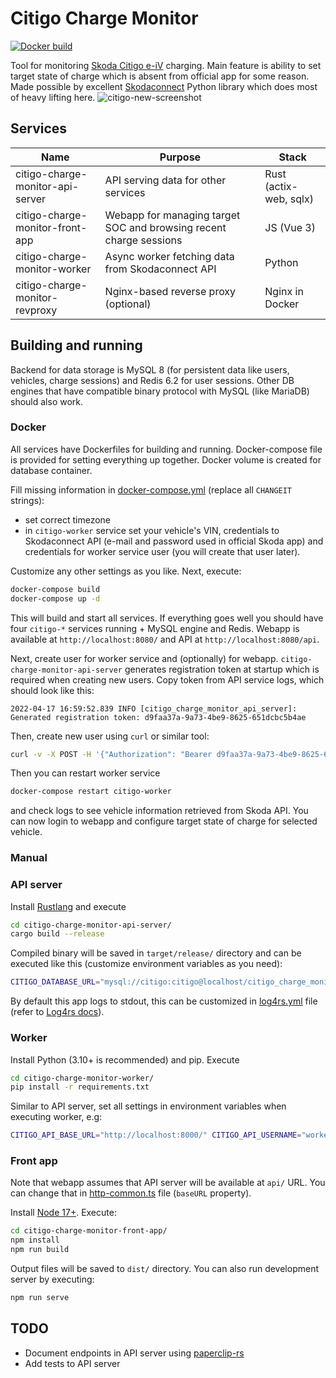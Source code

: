 # Citigo Charge Monitor
[![Docker build](https://github.com/mhwcat/citigo-charge-monitor/workflows/Docker%20build/badge.svg)](https://github.com/mhwcat/citigo-charge-monitor/actions)

Tool for monitoring [Skoda Citigo e-iV](https://ev-database.org/car/1190/Skoda-CITIGOe-iV) charging. Main feature is ability to set target state of charge which is absent from official app for some reason. Made possible by excellent [Skodaconnect](https://github.com/lendy007/skodaconnect) Python library which does most of heavy lifting here.
![citigo-new-screenshot](https://user-images.githubusercontent.com/829477/176403122-4edb94b9-a4b7-433b-b834-8a3df12fd010.png)
## Services
|Name|Purpose|Stack|
|---|---|---|
|citigo-charge-monitor-api-server|API serving data for other services|Rust (actix-web, sqlx)
|citigo-charge-monitor-front-app|Webapp for managing target SOC and browsing recent charge sessions|JS (Vue 3)|
|citigo-charge-monitor-worker|Async worker fetching data from Skodaconnect API|Python|
|citigo-charge-monitor-revproxy|Nginx-based reverse proxy (optional)|Nginx in Docker|
## Building and running
Backend for data storage is MySQL 8 (for persistent data like users, vehicles, charge sessions) and Redis 6.2 for user sessions. Other DB engines that have compatible binary protocol with MySQL (like MariaDB) should also work.
### Docker
All services have Dockerfiles for building and running. Docker-compose  file is provided for setting everything up together. Docker volume is created for database container.

Fill missing information in [docker-compose.yml](docker-compose.yml) (replace all `CHANGEIT` strings):
* set correct timezone
* in `citigo-worker` service set your vehicle's VIN, credentials to Skodaconnect API (e-mail and password used in official Skoda app) and credentials for worker service user (you will create that user later).

Customize any other settings as you like. Next, execute:
```bash
docker-compose build
docker-compose up -d
```
This will build and start all services. If everything goes well you should have four `citigo-*` services running + MySQL engine and Redis. Webapp is available at `http://localhost:8080/` and API at `http://localhost:8080/api`. 

Next, create user for worker service and (optionally) for webapp. `citigo-charge-monitor-api-server` generates registration token at startup which is required when creating new users. Copy token from API service logs, which should look like this:
```
2022-04-17 16:59:52.839 INFO [citigo_charge_monitor_api_server]: Generated registration token: d9faa37a-9a73-4be9-8625-651dcbc5b4ae
```
Then, create new user using `curl` or similar tool:
```bash
curl -v -X POST -H '{"Authorization": "Bearer d9faa37a-9a73-4be9-8625-651dcbc5b4ae"}' -H '{"Content-type": "application/json"}' -d '{"username": "worker", "password": "workerpass"}' http://localhost:8080/api/auth/register
```
Then you can restart worker service
```bash
docker-compose restart citigo-worker
```
and check logs to see vehicle information retrieved from Skoda API.
You can now login to webapp and configure target state of charge for selected vehicle.
### Manual
### API server
Install [Rustlang](https://www.rust-lang.org/learn/get-started) and execute 
```bash
cd citigo-charge-monitor-api-server/
cargo build --release
```
Compiled binary will be saved in `target/release/` directory and can be executed like this (customize environment variables as you need):
```bash
CITIGO_DATABASE_URL="mysql://citigo:citigo@localhost/citigo_charge_monitor" CITIGO_REDIS_URL="redis://localhost" CITIGO_API_BASE_ADDR="0.0.0.0:8000" ./citigo-charge-monitor-api-server
```
By default this app logs to stdout, this can be customized in [log4rs.yml](citigo-charge-monitor-api-server/log4rs.yml) file (refer to [Log4rs docs](https://docs.rs/log4rs/latest/log4rs/)).
### Worker
Install Python (3.10+ is recommended) and pip. Execute
```bash
cd citigo-charge-monitor-worker/
pip install -r requirements.txt
```
Similar to API server, set all settings in environment variables when executing worker, e.g:
```bash
CITIGO_API_BASE_URL="http://localhost:8000/" CITIGO_API_USERNAME="worker" CITIGO_API_PASSWORD="workerpass" CITIGO_SKODACONNECT_USERNAME="CHANGEIT" CITIGO_SKODACONNECT_PASSWORD="CHANGEIT" CITIGO_VEHICLE_VIN="CHANGEIT" python main.py
```
### Front app
Note that webapp assumes that API server will be available at `api/` URL. You can change that in [http-common.ts](citigo-charge-monitor-front-app/src/http-common.ts) file (`baseURL` property). 

Install [Node 17+](https://nodejs.org/en/). Execute:
```bash
cd citigo-charge-monitor-front-app/
npm install
npm run build
```
Output files will be saved to `dist/` directory. You can also run development server by executing:
```bash
npm run serve
```
## TODO
* Document endpoints in API server using [paperclip-rs](https://github.com/paperclip-rs/paperclip)
* Add tests to API server
